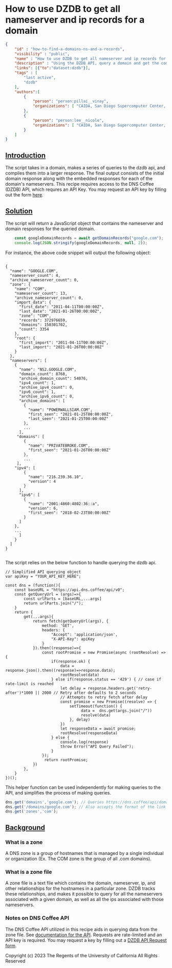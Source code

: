 
# How to use DZDB to get all nameserver and ip records for a domain

~~~json
{
    "id" : "how-to-find-a-domains-ns-and-a-records",
    "visibility" : "public",
    "name" : "How to use DZDB to get all nameserver and ip records for a domain",
    "description" : "Using the DZDB API, query a domain and get the combined data for its nameservers and ips",
    "links": [{"to":"dataset:dzdb"}],
    "tags" : [
        "last active",
        "dzdb"
    ],
    "authors":[
        {
            "person": "person:pillai__vinay", 
            "organizations": [ "CAIDA, San Diego Supercomputer Center, University of California San Diego" ]
        },
        {
            "person": "person:lee__nicole",
            "organizations": [ "CAIDA, San Diego Supercomputer Center, University of California San Diego" ]
        }
    ]
}
~~~

## **<ins>Introduction</ins>**

The script takes in a domain, makes a series of queries to the dzdb api, and compiles them into a larger response. The final output consists of the initial domain response along with the embedded responses for each of the domain's nameservers. This recipe requires access to the DNS Coffee (DZDB) API, which requres an API Key. You may request an API key by filling out the form [here](https://www.caida.org/catalog/datasets/request_user_info_forms/dzdb). 

## **<ins>Solution</ins>**
The script will return a JavaScript object that contains the nameserver and domain responses for the queried domain. 

~~~javascript
    const googleDomainRecords = await getDomainRecords("google.com");
    console.log(JSON.stringify(googleDomainRecords, null, 2)); 
~~~

For instance, the above code snippet will output the following object:

~~~

{
  "name": "GOOGLE.COM",
  "nameserver_count": 4,
  "archive_nameserver_count": 0,
  "zone": {
    "name": "COM",
    "nameserver_count": 13,
    "archive_nameserver_count": 0,
    "import_data": {
      "first_date": "2011-04-11T00:00:00Z",
      "last_date": "2021-01-26T00:00:00Z",
      "zone": "COM",
      "records": 372976659,
      "domains": 150301702,
      "count": 3354
    },
    "root": {
      "first_import": "2011-04-11T00:00:00Z",
      "last_import": "2021-01-26T00:00:00Z"
    }
  },
  "nameservers": [
    {
      "name": "NS2.GOOGLE.COM",
      "domain_count": 8768,
      "archive_domain_count": 54076,
      "ipv4_count": 1,
      "archive_ipv4_count": 0,
      "ipv6_count": 1,
      "archive_ipv6_count": 0,
      "archive_domains": [
        {
          "name": "POWERWALLSIAM.COM",
          "first_seen": "2021-01-25T00:00:00Z",
          "last_seen": "2021-01-25T00:00:00Z"
        },
        ...
      ],
     "domains": [
        {
          "name": "PRIVATEBROKE.COM",
          "first_seen": "2021-01-26T00:00:00Z"
        },
        ...
     ],
    "ipv4": [
        {
          "name": "216.239.36.10",
          "version": 4
        }
      ],
      "ipv6": [
        {
          "name": "2001:4860:4802:36::a",
          "version": 6,
          "first_seen": "2018-02-23T00:00:00Z"
        }
      ]
    },
    ...
      ]
    }
  ]
}
    
~~~

The script relies on the below function to handle querying the dzdb api.

~~~
// Simplified API querying object
var apiKey = "YOUR_API_KEY_HERE";

const dns = (function(){
    const baseURL = "https://api.dns.coffee/api/v0";
    const getQueryUrl = (args)=>{
        const urlParts = [baseURL,...args]
        return urlParts.join("/");
    }
    return {
        get(...args){
            return fetch(getQueryUrl(args), {
                method: 'GET',
                headers: {
                    "Accept": 'application/json',
                    "X-API-Key": apiKey
                }
            }).then((response)=>{
                const rootPromise = new Promise(async (rootResolve) => {
                    if(response.ok) {
                        data =  response.json().then((response)=>response.data);
                        rootResolve(data)
                    } else if(response.status == '429') { // case if rate-limit is reached
                        let delay = response.headers.get('retry-after')*1000 || 2000 // Retry after defaults to 2 seconds
                        // Attempts to retry fetch after delay
                        const promise = new Promise((resolve) => {
                            setTimeout(function() {
                                 data =  dns.get(args.join("/"))
                                 resolve(data)
                            }, delay)    
                        }) 
                        let responseData = await promise;
                        rootResolve(responseData)
                    } else {
                        console.log(response)
                        throw Error("API Query Failed");
                    }
                });
                 return rootPromise; 
            }) 
        },
    }
})();
~~~

This helper function can be used independently for making queries to the API, and simplifies the process of making queries. 

~~~javascript
dns.get('domains','google.com'); // Queries https://dns.coffee/api/domains/google.com
dns.get('/domains/google.com'); // Also accepts the format of the link returned in api responses
dns.get('zones','com');
~~~

## **<ins>Background</ins>**
### What is a zone 
A DNS zone is a group of hostnames that is managed by a single individual or organization (Ex. The COM zone is the group of all .com domains).

### What is a zone file
A zone file is a text file which contains the domain, nameserver, ip, and other relationships for the hostnames in a particular zone. DZDB tracks these relationships, and makes it possible to query for all the nameservers associated with a given domain, as well as all the ips associated with those nameservers.

### Notes on DNS Coffee API
The DNS Coffee API utilized in this recipe aids in querying data from the zone file. See [documentation for the API](https://api.dns.coffee/doc/#/). Requests are rate-limited and an API key is required. You may request a key by filling out a [DZDB API Request form](https://www.caida.org/catalog/datasets/request_user_info_forms/dzdb). 


Copyright (c) 2023 The Regents of the University of California
All Rights Reserved
